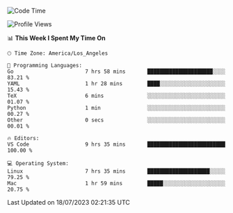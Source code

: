 <!--START_SECTION:waka-->
![Code Time](http://img.shields.io/badge/Code%20Time-480%20hrs%2015%20mins-blue)

![Profile Views](http://img.shields.io/badge/Profile%20Views-0-blue)

📊 **This Week I Spent My Time On** 

```text
🕑︎ Time Zone: America/Los_Angeles

💬 Programming Languages: 
Go                       7 hrs 58 mins       █████████████████████░░░░   83.21 % 
YAML                     1 hr 28 mins        ████░░░░░░░░░░░░░░░░░░░░░   15.43 % 
TeX                      6 mins              ░░░░░░░░░░░░░░░░░░░░░░░░░   01.07 % 
Python                   1 min               ░░░░░░░░░░░░░░░░░░░░░░░░░   00.27 % 
Other                    0 secs              ░░░░░░░░░░░░░░░░░░░░░░░░░   00.01 % 

🔥 Editors: 
VS Code                  9 hrs 35 mins       █████████████████████████   100.00 % 

💻 Operating System: 
Linux                    7 hrs 35 mins       ████████████████████░░░░░   79.25 % 
Mac                      1 hr 59 mins        █████░░░░░░░░░░░░░░░░░░░░   20.75 % 
```


 Last Updated on 18/07/2023 02:21:35 UTC
<!--END_SECTION:waka-->
